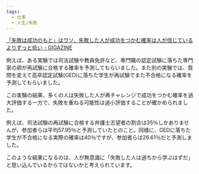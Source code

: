 ```yaml
---
tags:
  - 仕事
  - 人生/失敗
---
```

[「失敗は成功のもと」はウソ、失敗した人が成功をつかむ確率は人が信じているよりずっと低い - GIGAZINE](https://gigazine.net/news/20240629-success-follows-failure/)

例えば、ある実験では司法試験や教員免許など、専門職の認定試験に落ちた専門家の卵が再試験に合格する確率を予測してもらいました。また別の実験では、質問を変えて高卒認定試験(GED)に落ちた学生が再試験でまた不合格になる確率を予測してもらいました。  

  
この実験の結果、多くの人は失敗した人が再チャレンジで成功をつかむ確率を過大評価する一方で、失敗を重ねる可能性は過小評価することが確かめられました。  
  
例えば、司法試験の再試験に合格する弁護士志望者の割合は35％しかありませんが、参加者らは平均57.95％と予測していたとのこと。同様に、GEDに落ちた学生が不合格になる実際の確率は40％ですが、参加者らは26.61％だと予測しました。

このような結果になるのは、人が無意識に「失敗した人は過ちから学ぶはずだ」と思い込んでいるからではないかと考えられています。

